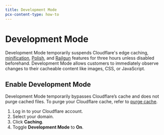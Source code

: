 ```yaml
---
title: Development Mode
pcx-content-type: how-to
---
```


# Development Mode

Development Mode temporarily suspends Cloudflare's edge caching, [minification](https://support.cloudflare.com/hc/en-us/articles/200168196), [Polish](https://developers.cloudflare.com/images/polish), and [Railgun](https://developers.cloudflare.com/railgun/) features for three hours unless disabled beforehand. Development Mode allows customers to immediately observe changes to their cacheable content like images, CSS, or JavaScript.

## Enable Development Mode

Development Mode temporarily bypasses Cloudflare’s cache and does not purge cached files. To purge your Cloudflare cache, refer to [purge cache](/how-to/purge-cache).

1. Log in to your Cloudflare account.
1. Select your domain.
1. Click **Caching**.
1. Toggle **Development Mode** to **On**.
